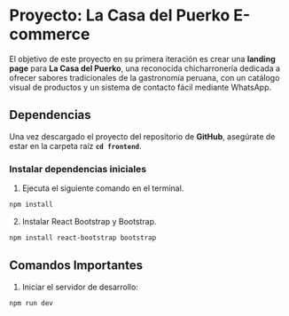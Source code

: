 # Proyecto: La Casa del Puerko E-commerce

El objetivo de este proyecto en su primera iteración es crear una **landing page** para **La Casa del Puerko**, una reconocida chicharronería dedicada a ofrecer sabores tradicionales de la gastronomía peruana, con un catálogo visual de productos y un sistema de contacto fácil mediante WhatsApp.

## **Dependencias**

Una vez descargado el proyecto del repositorio de **GitHub**, asegúrate de estar en la carpeta raíz **`cd frontend`**.

### **Instalar dependencias iniciales**
1. Ejecuta el siguiente comando en el terminal.

```bash
npm install 
```
2. Instalar React Bootstrap y Bootstrap.

```bash
npm install react-bootstrap bootstrap
```
## **Comandos Importantes**

1. Iniciar el servidor de desarrollo:

```bash
npm run dev
```